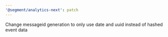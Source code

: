 ```yaml
---
'@segment/analytics-next': patch
---
```


Change messageid generation to only use date and uuid instead of hashed event data
